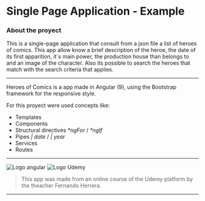 # Single Page Application - Example

### About the proyect

This is a single-page application that consult from a json file a list of heroes of comics. This app allow know a brief description of the heroe, the date of its first apparition, it´s main power, the production house than belongs to and an image of the character.
Also its possible to search the heroes that match with the search criteria that applies.

***

Heroes of Comics is a app made in Angular (9), using the Bootstrap framework for the responsive style.

For this proyect were used concepts like:
- Templates
- Components
- Structural directives _*ngFor_ / _*ngIf_
- Pipes _| date_ / _| year_
- Services
- Routes


***

![Logo angular](./src/app/assets/img/Angular-UI-Bootstrap.png) ![Logo Udemy]()


>This app was made from an online course of the Udemy platform by the theacher Fernando Herrera.



***